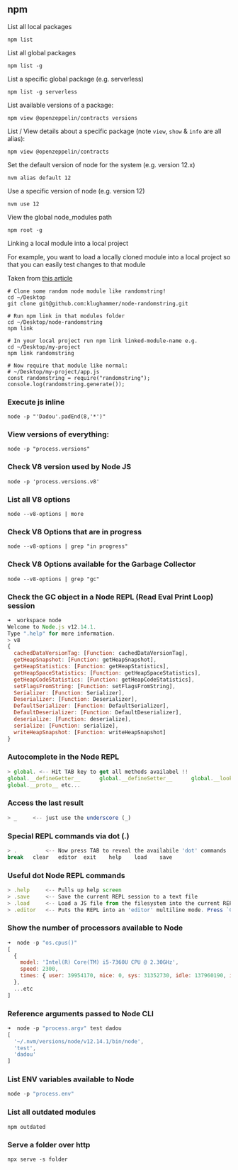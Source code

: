 ## npm

List all local packages

```
npm list
```

List all global packages

```
npm list -g
```

List a specific global package (e.g. serverless)

```
npm list -g serverless
```

List available versions of a package:

```
npm view @openzeppelin/contracts versions
```

List / View details about a specific package (note `view`, `show` & `info` are all alias):

```
npm view @openzeppelin/contracts
```

Set the default version of node for the system (e.g. version 12.x)

```
nvm alias default 12
```

Use a specific version of node (e.g. version 12)

```
nvm use 12
```

View the global node_modules path

```
npm root -g
```

Linking a local module into a local project

For example, you want to load a locally cloned module into a local project so that you can easily test changes to that module

Taken from [this article](https://medium.com/@alexishevia/the-magic-behind-npm-link-d94dcb3a81af)

```
# Clone some random node module like randomstring!
cd ~/Desktop
git clone git@github.com:klughammer/node-randomstring.git

# Run npm link in that modules folder
cd ~/Desktop/node-randomstring
npm link

# In your local project run npm link linked-module-name e.g.
cd ~/Desktop/my-project
npm link randomstring

# Now require that module like normal:
# ~/Desktop/my-project/app.js
const randomstring = require("randomstring");
console.log(randomstring.generate());
```

### Execute js inline

`node -p "'Dadou'.padEnd(8,'*')"`

### View versions of everything:

`node -p "process.versions"`

### Check V8 version used by Node JS

`node -p 'process.versions.v8'`

### List all V8 options

`node --v8-options | more`

### Check V8 Options that are in progress

`node --v8-options | grep "in progress"`

### Check V8 Options available for the Garbage Collector

`node --v8-options | grep "gc"`

### Check the GC object in a Node REPL (Read Eval Print Loop) session

```js
➜  workspace node
Welcome to Node.js v12.14.1.
Type ".help" for more information.
> v8
{
  cachedDataVersionTag: [Function: cachedDataVersionTag],
  getHeapSnapshot: [Function: getHeapSnapshot],
  getHeapStatistics: [Function: getHeapStatistics],
  getHeapSpaceStatistics: [Function: getHeapSpaceStatistics],
  getHeapCodeStatistics: [Function: getHeapCodeStatistics],
  setFlagsFromString: [Function: setFlagsFromString],
  Serializer: [Function: Serializer],
  Deserializer: [Function: Deserializer],
  DefaultSerializer: [Function: DefaultSerializer],
  DefaultDeserializer: [Function: DefaultDeserializer],
  deserialize: [Function: deserialize],
  serialize: [Function: serialize],
  writeHeapSnapshot: [Function: writeHeapSnapshot]
}
```

### Autocomplete in the Node REPL

```js
> global. <-- Hit TAB key to get all methods availabel !!
global.__defineGetter__      global.__defineSetter__      global.__lookupGetter__      global.__lookupSetter__
global.__proto__ etc...
```

### Access the last result

```js
> _     <-- just use the underscore (_)
```

### Special REPL commands via dot (.)

```js
> . 		<-- Now press TAB to reveal the availabile 'dot' commands
break   clear   editor  exit    help    load    save
```

### Useful dot Node REPL commands

```js
> .help 	<-- Pulls up help screen
> .save 	<-- Save the current REPL session to a text file
> .load 	<-- Load a JS file from the filesystem into the current REPL session
> .editor 	<-- Puts the REPL into an 'editor' multiline mode. Press `CTL + D `when done.
```

### Show the number of processors available to Node

```js
➜  node -p "os.cpus()"
[
  {
    model: 'Intel(R) Core(TM) i5-7360U CPU @ 2.30GHz',
    speed: 2300,
    times: { user: 39954170, nice: 0, sys: 31352730, idle: 137960190, irq: 0 }
  },
  ...etc
]
```

### Reference arguments passed to Node CLI

```js
➜  node -p "process.argv" test dadou
[
  '~/.nvm/versions/node/v12.14.1/bin/node',
  'test',
  'dadou'
]
```

### List ENV variables available to Node

```js
node -p "process.env"
```

### List all outdated modules

```
npm outdated
```

### Serve a folder over http

```
npx serve -s folder
```